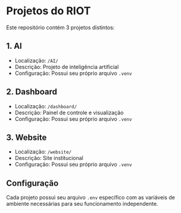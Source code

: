 # Projetos do RIOT

Este repositório contém 3 projetos distintos:

## 1. AI
- Localização: `/AI/`
- Descrição: Projeto de inteligência artificial
- Configuração: Possui seu próprio arquivo `.venv`

## 2. Dashboard
- Localização: `/dashboard/`
- Descrição: Painel de controle e visualização
- Configuração: Possui seu próprio arquivo `.venv`

## 3. Website
- Localização: `/website/`
- Descrição: Site institucional
- Configuração: Possui seu próprio arquivo `.venv`

## Configuração
Cada projeto possui seu arquivo `.env` específico com as variáveis de ambiente necessárias para seu funcionamento independente.